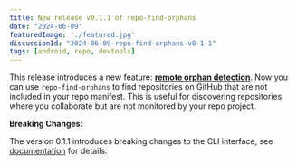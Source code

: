 ```yaml
--- 
title: New release v0.1.1 of repo-find-orphans
date: "2024-06-09"
featuredImage: './featured.jpg'
discussionId: "2024-06-09-repo-find-orphans-v0-1-1"
tags: [android, repo, devtools]
---
```



This release introduces a new feature: [**remote orphan detection**](https://github.com/vladistan/repo-find-orphans/tree/v0.1.1?tab=readme-ov-file#finding-remote-orphans).  Now you can use `repo-find-orphans` to find repositories on GitHub that are not included in your repo manifest. This is useful for discovering repositories where you collaborate but are not monitored by your repo project.


**Breaking Changes:**

The version 0.1.1 introduces breaking changes to the CLI interface, see [documentation](https://github.com/vladistan/repo-find-orphans/tree/v0.1.1?tab=readme-ov-file#usage) for details. 
